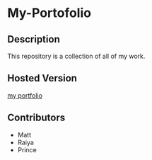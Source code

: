# My-Portofolio

## Description 

This repository is a collection of all of my work.

## Hosted Version

[my portfolio](https://www.cj-portofilo.com)

## Contributors

- Matt 
- Raiya 
- Prince 

